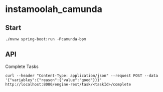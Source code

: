 # instamoolah_camunda

## Start
```
./mvnw spring-boot:run -Pcamunda-bpm
```

## API
Complete Tasks
```
curl --header "Content-Type: application/json" --request POST --data '{"variables":{"reason":{"value":"good"}}}' http://localhost:8080/engine-rest/task/<taskId>/complete
```
